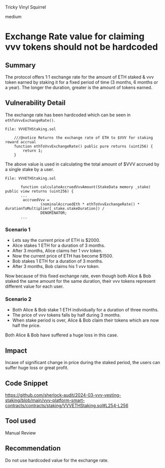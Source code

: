 Tricky Vinyl Squirrel

medium

# Exchange Rate value for claiming vvv tokens should not be hardcoded

## Summary
The protocol offers 1:1 exchange rate for the amount of ETH staked & vvv token earned by staking it for a fixed period of time (3 months, 6 months or a year). The longer the duration, greater is the amount of tokens earned.

## Vulnerability Detail
The exchange rate has been hardcoded which can be seen in `ethToVvvExchangeRate()`.

```solidity
File: VVVETHStaking.sol

    ///@notice Returns the exchange rate of ETH to $VVV for staking reward accrual
    function ethToVvvExchangeRate() public pure returns (uint256) {
        return 1;
    }
```
The above value is used in calculating the total amount of $VVV accrued by a single stake by a user.
```solidity
File: VVVETHStaking.sol
       
       function calculateAccruedVvvAmount(StakeData memory _stake) public view returns (uint256) {
       ...
        accruedVvv =
                (nominalAccruedEth * ethToVvvExchangeRate() * durationToMultiplier[_stake.stakeDuration]) /
                DENOMINATOR;
       ...
```
### Scenario 1
- Lets say the current price of ETH is $2000.
- Alice stakes 1 ETH for a duration of 3 months. 
- After 3 months, Alice claims her 1 vvv token. 
- Now the current price of ETH has become $1500.
- Bob stakes 1 ETH for a duration of 3 months.
- After 3 months, Bob claims his 1 vvv token.

Now because of this fixed exchange rate, even though both Alice & Bob staked the same amount for the same duration, their vvv tokens represent different value for each user. 

### Scenario 2
- Both Alice & Bob stake 1 ETH individually for a duration of three months.
- The price of vvv tokens falls by half during 3 months.
- When stake period is over, Alice & Bob claim their tokens which are now half the price.

Both Alice & Bob have suffered a huge loss in this case.

## Impact
Incase of significant change in price during the staked period, the users can suffer huge loss or great profit.

## Code Snippet
https://github.com/sherlock-audit/2024-03-vvv-vesting-staking/blob/main/vvv-platform-smart-contracts/contracts/staking/VVVETHStaking.sol#L254-L256

## Tool used
Manual Review

## Recommendation
Do not use hardcoded value for the exchange rate.
